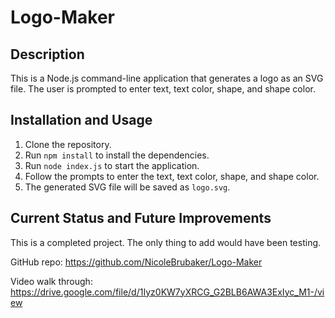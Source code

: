# Logo-Maker

## Description
This is a Node.js command-line application that generates a logo as an SVG file. The user is prompted to enter text, text color, shape, and shape color.

## Installation and Usage
1. Clone the repository.
2. Run `npm install` to install the dependencies.
3. Run `node index.js` to start the application.
4. Follow the prompts to enter the text, text color, shape, and shape color.
5. The generated SVG file will be saved as `logo.svg`.

## Current Status and Future Improvements

This is a completed project. The only thing to add would have been testing.

GitHub repo: https://github.com/NicoleBrubaker/Logo-Maker 

Video walk through: https://drive.google.com/file/d/1Iyz0KW7yXRCG_G2BLB6AWA3ExIyc_M1-/view